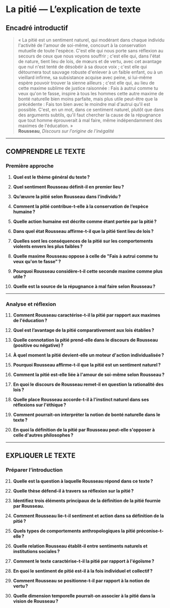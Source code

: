 # La pitié — L’explication de texte

## Encadré introductif
> « La pitié est un sentiment naturel, qui modérant dans chaque individu l'activité de l'amour de soi-même, concourt à la conservation mutuelle de toute l'espèce. C'est elle qui nous porte sans réflexion au secours de ceux que nous voyons souffrir ; c'est elle qui, dans l'état de nature, tient lieu de lois, de mœurs et de vertu, avec cet avantage que nul n'est tenté de désobéir à sa douce voix ; c'est elle qui détournera tout sauvage robuste d'enlever à un faible enfant, ou à un vieillard infirme, sa subsistance acquise avec peine, si lui-même espère pouvoir trouver la sienne ailleurs ; c'est elle qui, au lieu de cette maxime sublime de justice raisonnée : Fais à autrui comme tu veux qu'on te fasse, inspire à tous les hommes cette autre maxime de bonté naturelle bien moins parfaite, mais plus utile peut-être que la précédente : Fais ton bien avec le moindre mal d'autrui qu'il est possible. C'est, en un mot, dans ce sentiment naturel, plutôt que dans des arguments subtils, qu'il faut chercher la cause de la répugnance que tout homme éprouverait à mal faire, même indépendamment des maximes de l'éducation. »  
> **Rousseau**, *Discours sur l'origine de l'inégalité*

---

## COMPRENDRE LE TEXTE

### Première approche

1. **Quel est le thème général du texte ?**  
   
2. **Quel sentiment Rousseau définit-il en premier lieu ?**  
   
3. **Qu’œuvre la pitié selon Rousseau dans l’individu ?**  
   
4. **Comment la pitié contribue-t-elle à la conservation de l’espèce humaine ?**  
   
5. **Quelle action humaine est décrite comme étant portée par la pitié ?**  
   
6. **Dans quel état Rousseau affirme-t-il que la pitié tient lieu de lois ?**  
   
7. **Quelles sont les conséquences de la pitié sur les comportements violents envers les plus faibles ?**  
   
8. **Quelle maxime Rousseau oppose à celle de "Fais à autrui comme tu veux qu'on te fasse" ?**  
   
9. **Pourquoi Rousseau considère-t-il cette seconde maxime comme plus utile ?**  
   
10. **Quelle est la source de la répugnance à mal faire selon Rousseau ?**  

---

### Analyse et réflexion

11. **Comment Rousseau caractérise-t-il la pitié par rapport aux maximes de l'éducation ?**  
   
12. **Quel est l’avantage de la pitié comparativement aux lois établies ?**  
   
13. **Quelle connotation la pitié prend-elle dans le discours de Rousseau (positive ou négative) ?**  
   
14. **À quel moment la pitié devient-elle un moteur d'action individualisée ?**  
   
15. **Pourquoi Rousseau affirme-t-il que la pitié est un sentiment naturel ?**  
   
16. **Comment la pitié est-elle liée à l'amour de soi-même selon Rousseau ?**  
   
17. **En quoi le discours de Rousseau remet-il en question la rationalité des lois ?**  
   
18. **Quelle place Rousseau accorde-t-il à l'instinct naturel dans ses réflexions sur l'éthique ?**  
   
19. **Comment pourrait-on interpréter la notion de bonté naturelle dans le texte ?**  
   
20. **En quoi la définition de la pitié par Rousseau peut-elle s'opposer à celle d'autres philosophes ?**  

---

## EXPLIQUER LE TEXTE

### Préparer l’introduction

21. **Quelle est la question à laquelle Rousseau répond dans ce texte ?**  
   
22. **Quelle thèse défend-il à travers sa réflexion sur la pitié ?**  
   
23. **Identifiez trois éléments principaux de la définition de la pitié fournie par Rousseau.**  
   
24. **Comment Rousseau lie-t-il sentiment et action dans sa définition de la pitié ?**  
   
25. **Quels types de comportements anthropologiques la pitié préconise-t-elle ?**  
   
26. **Quelle relation Rousseau établit-il entre sentiments naturels et institutions sociales ?**  
   
27. **Comment le texte caractérise-t-il la pitié par rapport à l'égoïsme ?**  
   
28. **En quoi le sentiment de pitié est-il à la fois individuel et collectif ?**  
   
29. **Comment Rousseau se positionne-t-il par rapport à la notion de vertu ?**  
   
30. **Quelle dimension temporelle pourrait-on associer à la pitié dans la vision de Rousseau ?**  